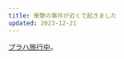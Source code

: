 ```yaml
---
title: 衝撃の事件が近くで起きました
updated: 2023-12-21
---
```


[プラハ旅行中](https://sotaro.io/travel/2023-12-20-prague)。
